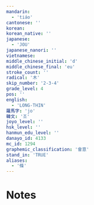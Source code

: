 ```yaml
---
mandarin:
  - 'tiáo'
cantonese: ''
korean:
korean_native: ''
japanese:
  - 'JOU'
japanese_nanori: ''
vietnamese:
middle_chinese_initial: 'd'
middle_chinese_final: 'eu'
stroke_count: ''
radical: '木'
skip_number: '2-3-4'
grade_level: 4
pos: ''
english:
  - 'LONG-THIN'
羅馬字: 'jo'
韓文: '조'
joyo_level: ''
hsk_level: ''
hanmun_edu_level: ''
danayo_id: 4133
mc_id: 1294
graphemic_classification: '會意'
stand_in: 'TRUE'
aliases:
  - '條'
---
```


# Notes

